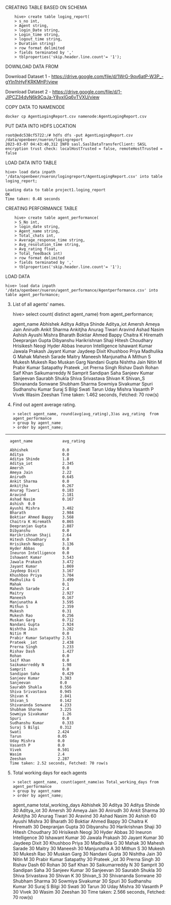 CREATING TABLE BASED ON SCHEMA
   
        hive> create table loging_report(
        > s_no int,
        > Agent string,
        > login_Date string,
        > Login_time string,
        > logout_time string,
        > Duration string)
        > row format delimited 
        > fields terminated by ','
        > tblproperties('skip.header.line.count'= '1');
        
DOWNLOAD DATA FROM

Download Dataset 1 - https://drive.google.com/file/d/1WrG-9qv6atP-W3P_-gYln1hHyFKRKMHP/view

Download Dataset 2 - https://drive.google.com/file/d/1-JIPCZ34dyN6k9CqJa-Y8yxIGq6vTVXU/view

COPY DATA TO NAMENODE 

    docker cp AgentLogingReport.csv namenode:AgentLogingReport.csv
    
PUT DATA INTO HDFS LOCATION 

    root@edc538cf5722:/# hdfs dfs -put AgentLogingReport.csv  /data/openbeer/nueron/logingreport
    2023-03-07 04:43:40,312 INFO sasl.SaslDataTransferClient: SASL encryption trust check: localHostTrusted = false, remoteHostTrusted = false

LOAD DATA INTO TABLE

    hive> load data inpath '/data/openbeer/nueron/logingreport/AgentLogingReport.csv' into table loging_report;
   
    Loading data to table project1.loging_report
    OK
    Time taken: 0.48 seconds
    
CREATING PERFORMANCE TABLE 
   
   
        hive> create table agent_performance(
        > S_No int,
        > login_date string,
        > Agent_name string,
        > Total_chats int,
        > Average_response_time string,
        > Avg_resolution_time string,
        > Avg_rating float,
        > Total_feedback int)
        > row format delimited
        > fields terminated by ','
        > tblproperties('skip.header.line.count'= '1');
        
        
LOAD DATA
    
    hive> load data inpath '/data/openbeer/nueron/agent_performance/Agentperformance.csv' into table agent_performance;
    
   
3. List of all agents' names. 

      hive> select count( distinct agent_name) from agent_performance;
 
  
      agent_name
      Abhishek 
      Aditya 
      Aditya Shinde
      Aditya_iot 
      Amersh 
      Ameya Jain
      Anirudh 
      Ankit Sharma
      Ankitjha 
      Anurag Tiwari
      Aravind 
      Ashad Nasim
      Ashish 
      Ayushi Mishra
      Bharath 
      Boktiar Ahmed Bappy
      Chaitra K Hiremath
      Deepranjan Gupta
      Dibyanshu 
      Harikrishnan Shaji
      Hitesh Choudhary
      Hrisikesh Neogi
      Hyder Abbas
      Ineuron Intelligence 
      Ishawant Kumar
      Jawala Prakash
      Jayant Kumar
      Jaydeep Dixit
      Khushboo Priya
      Madhulika G
      Mahak 
      Mahesh Sarade
      Maitry 
      Maneesh 
      Manjunatha A
      Mithun S
      Mukesh 
      Mukesh Rao 
      Muskan Garg
      Nandani Gupta
      Nishtha Jain
      Nitin M
      Prabir Kumar Satapathy
      Prateek _iot 
      Prerna Singh
      Rishav Dash
      Rohan 
      Saif Khan
      Saikumarreddy N
      Samprit 
      Sandipan Saha
      Sanjeev Kumar
      Sanjeevan 
      Saurabh Shukla
      Shiva Srivastava
      Shivan K
      Shivan_S 
      Shivananda Sonwane
      Shubham Sharma
      Sowmiya Sivakumar
      Spuri 
      Sudhanshu Kumar
      Suraj S Bilgi
      Swati 
      Tarun 
      Uday Mishra
      Vasanth P
      Vivek 
      Wasim 
      Zeeshan 
      Time taken: 1.462 seconds, Fetched: 70 row(s)

4. Find out agent average rating.

       > select agent_name, round(avg(avg_rating),3)as avg_rating  from agent_performance 
       > group by agent_name
       > order by agent_name;
      
--------------------------------------------------------------------------------------------
      agent_name             avg_rating
      
      Abhishek               0.0
      Aditya                 0.0
      Aditya Shinde          1.8
      Aditya_iot             2.345
      Amersh                 0.0
      Ameya Jain             2.22
      Anirudh                0.645
      Ankit Sharma           0.0
      Ankitjha               0.267
      Anurag Tiwari          0.183
      Aravind                2.181
      Ashad Nasim            0.167
      Ashish  0.0
      Ayushi Mishra          3.482
      Bharath                2.984
      Boktiar Ahmed Bappy    3.568
      Chaitra K Hiremath     0.865
      Deepranjan Gupta       2.887
      Dibyanshu              0.0
      Harikrishnan Shaji     2.64
      Hitesh Choudhary       0.0
      Hrisikesh Neogi        3.136
      Hyder Abbas            0.0
      Ineuron Intelligence   0.0
      Ishawant Kumar         3.543
      Jawala Prakash         3.472
      Jayant Kumar           1.069
      Jaydeep Dixit          3.167
      Khushboo Priya         3.704
      Madhulika G            3.499
      Mahak                  0.1
      Mahesh Sarade          2.4
      Maitry                 2.927
      Maneesh                0.167
      Manjunatha A           3.595
      Mithun S               2.359
      Mukesh                 0.31
      Mukesh Rao             0.256
      Muskan Garg            0.712
      Nandani Gupta          2.924
      Nishtha Jain           3.282
      Nitin M                0.0
      Prabir Kumar Satapathy 2.51
      Prateek _iot           2.438
      Prerna Singh           3.233
      Rishav Dash            1.427
      Rohan                  0.0
      Saif Khan              0.0
      Saikumarreddy N        1.98
      Samprit                0.0
      Sandipan Saha          0.429
      Sanjeev Kumar         3.383
      Sanjeevan             0.0
      Saurabh Shukla        0.556
      Shiva Srivastava      0.945
      Shivan K              2.841
      Shivan_S              0.142
      Shivananda Sonwane    4.233
      Shubham Sharma        3.225
      Sowmiya Sivakumar      1.26
      Spuri                  0.0
      Sudhanshu Kumar        0.333
      Suraj S Bilgi         0.312
      Swati                2.424
      Tarun                0.05
      Uday Mishra          0.0
      Vasanth P            0.0
      Vivek                0.501
      Wasim                2.4
      Zeeshan              2.287
      Time taken: 2.52 seconds, Fetched: 70 row(s

      
5. Total working days for each agents 
      
       > select agent_name, count(agent_name)as Total_working_days from agent_performance
       > group by agent_name
       > order by agent_name;
      
      
      agent_name      total_working_days
      Abhishek        30
      Aditya  30
      Aditya Shinde   30
      Aditya_iot      30
      Amersh  30
      Ameya Jain      30
      Anirudh         30
      Ankit Sharma    30
      Ankitjha        30
      Anurag Tiwari   30
      Aravind         30
      Ashad Nasim     30
      Ashish  60
      Ayushi Mishra   30
      Bharath         30
      Boktiar Ahmed Bappy     30
      Chaitra K Hiremath      30
      Deepranjan Gupta        30
      Dibyanshu       30
      Harikrishnan Shaji      30
      Hitesh Choudhary        30
      Hrisikesh Neogi 30
      Hyder Abbas     30
      Ineuron Intelligence    30
      Ishawant Kumar  30
      Jawala Prakash  30
      Jayant Kumar    30
      Jaydeep Dixit   30
      Khushboo Priya  30
      Madhulika G     30
      Mahak   30
      Mahesh Sarade   30
      Maitry  30
      Maneesh         30
      Manjunatha A    30
      Mithun S        30
      Mukesh  30
      Mukesh Rao      30
      Muskan Garg     30
      Nandani Gupta   30
      Nishtha Jain    30
      Nitin M 30
      Prabir Kumar Satapathy  30
      Prateek _iot    30
      Prerna Singh    30
      Rishav Dash     60
      Rohan   30
      Saif Khan       30
      Saikumarreddy N 30
      Samprit         30
      Sandipan Saha   30
      Sanjeev Kumar   30
      Sanjeevan       30
      Saurabh Shukla  30
      Shiva Srivastava        30
      Shivan K        30
      Shivan_S        30
      Shivananda Sonwane      30
      Shubham Sharma  30
      Sowmiya Sivakumar       30
      Spuri   30
      Sudhanshu Kumar 30
      Suraj S Bilgi   30
      Swati   30
      Tarun   30
      Uday Mishra     30
      Vasanth P       30
      Vivek   30
      Wasim   30
      Zeeshan         30
      Time taken: 2.566 seconds, Fetched: 70 row(s)
      
